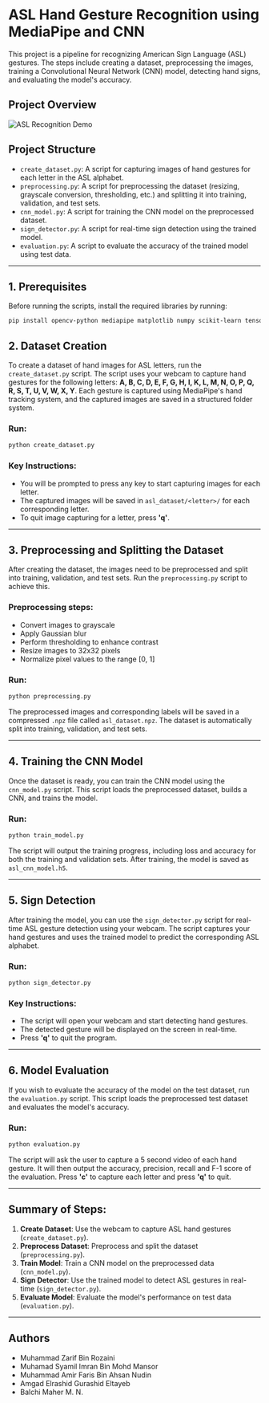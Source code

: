 # ASL Hand Gesture Recognition using MediaPipe and CNN

This project is a pipeline for recognizing American Sign Language (ASL) gestures. The steps include creating a dataset, preprocessing the images, training a Convolutional Neural Network (CNN) model, detecting hand signs, and evaluating the model's accuracy.

## Project Overview
![ASL Recognition Demo](gifs/demo.GIF)

## Project Structure

- `create_dataset.py`: A script for capturing images of hand gestures for each letter in the ASL alphabet.
- `preprocessing.py`: A script for preprocessing the dataset (resizing, grayscale conversion, thresholding, etc.) and splitting it into training, validation, and test sets.
- `cnn_model.py`: A script for training the CNN model on the preprocessed dataset.
- `sign_detector.py`: A script for real-time sign detection using the trained model.
- `evaluation.py`: A script to evaluate the accuracy of the trained model using test data.

---

## 1. Prerequisites

Before running the scripts, install the required libraries by running:

```bash
pip install opencv-python mediapipe matplotlib numpy scikit-learn tensorflow
```

## 2. Dataset Creation

To create a dataset of hand images for ASL letters, run the `create_dataset.py` script. The script uses your webcam to capture hand gestures for the following letters: **A, B, C, D, E, F, G, H, I, K, L, M, N, O, P, Q, R, S, T, U, V, W, X, Y**. Each gesture is captured using MediaPipe's hand tracking system, and the captured images are saved in a structured folder system.

### Run:

```bash
python create_dataset.py
```

### Key Instructions:

- You will be prompted to press any key to start capturing images for each letter.
- The captured images will be saved in `asl_dataset/<letter>/` for each corresponding letter.
- To quit image capturing for a letter, press **'q'**.

---

## 3. Preprocessing and Splitting the Dataset

After creating the dataset, the images need to be preprocessed and split into training, validation, and test sets. Run the `preprocessing.py` script to achieve this.

### Preprocessing steps:

- Convert images to grayscale
- Apply Gaussian blur
- Perform thresholding to enhance contrast
- Resize images to 32x32 pixels
- Normalize pixel values to the range [0, 1]

### Run:

```bash
python preprocessing.py
```

The preprocessed images and corresponding labels will be saved in a compressed `.npz` file called `asl_dataset.npz`. The dataset is automatically split into training, validation, and test sets.

---

## 4. Training the CNN Model

Once the dataset is ready, you can train the CNN model using the `cnn_model.py` script. This script loads the preprocessed dataset, builds a CNN, and trains the model.

### Run:

```bash
python train_model.py
```

The script will output the training progress, including loss and accuracy for both the training and validation sets. After training, the model is saved as `asl_cnn_model.h5`.

---

## 5. Sign Detection

After training the model, you can use the `sign_detector.py` script for real-time ASL gesture detection using your webcam. The script captures your hand gestures and uses the trained model to predict the corresponding ASL alphabet.

### Run:

```bash
python sign_detector.py
```

### Key Instructions:

- The script will open your webcam and start detecting hand gestures.
- The detected gesture will be displayed on the screen in real-time.
- Press **'q'** to quit the program.

---

## 6. Model Evaluation

If you wish to evaluate the accuracy of the model on the test dataset, run the `evaluation.py` script. This script loads the preprocessed test dataset and evaluates the model's accuracy.

### Run:

```bash
python evaluation.py
```

The script will ask the user to capture a 5 second video of each hand gesture. It will then output the accuracy, precision, recall and F-1 score of the evaluation. Press **'c'** to capture each letter and press **'q'** to quit.

---

## Summary of Steps:

1. **Create Dataset**: Use the webcam to capture ASL hand gestures (`create_dataset.py`).
2. **Preprocess Dataset**: Preprocess and split the dataset (`preprocessing.py`).
3. **Train Model**: Train a CNN model on the preprocessed data (`cnn_model.py`).
4. **Sign Detector**: Use the trained model to detect ASL gestures in real-time (`sign_detector.py`).
5. **Evaluate Model**: Evaluate the model's performance on test data (`evaluation.py`).

---

## Authors

- Muhammad Zarif Bin Rozaini
- Muhamad Syamil Imran Bin Mohd Mansor
- Muhammad Amir Faris Bin Ahsan Nudin
- Amgad Elrashid Gurashid Eltayeb
- Balchi Maher M. N.
